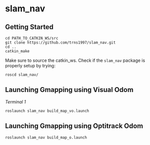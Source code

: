 # slam_nav

## Getting Started
```
cd PATH_TO_CATKIN_WS/src
git clone https://github.com/trns1997/slam_nav.git
cd ..
catkin_make 
```
Make sure to source the catkin_ws. Check if the `slam_nav` package is properly setup by trying:
```
roscd slam_nav/
```

## Launching Gmapping using Visual Odom
*Terminal 1*
```
roslaunch slam_nav build_map_vo.launch 
```

## Launching Gmapping using Optitrack Odom
```
roslaunch slam_nav build_map_o.launch 
```

